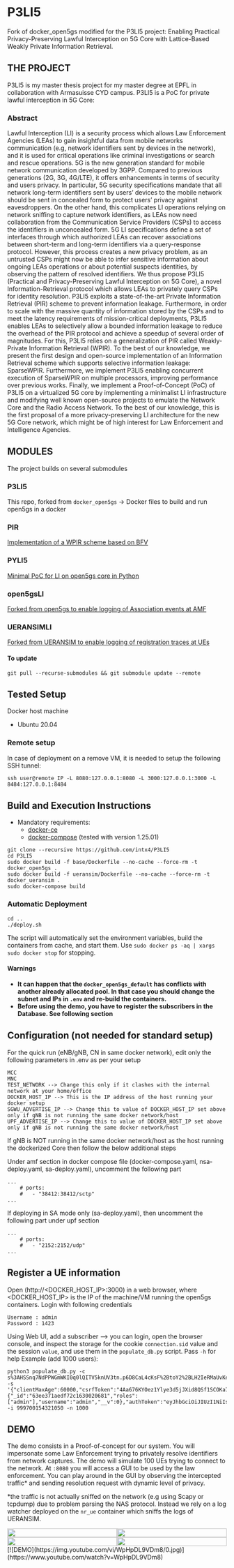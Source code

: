 # P3LI5
Fork of docker_open5gs modified for the P3LI5 project: Enabling Practical Privacy-Preserving Lawful Interception on 5G Core with Lattice-Based Weakly Private Information Retrieval.

## THE PROJECT
P3LI5 is my master thesis project for my master degree at EPFL in collaboration with Armasuisse CYD campus. P3LI5 is a PoC for private lawful interception in 5G Core:

### Abstract
Lawful Interception (LI) is a security process which allows Law Enforcement Agencies (LEAs) to gain insightful data
from mobile networks communication (e.g, network identifiers sent by devices in the network), and it is used for
critical operations like criminal investigations or search and rescue operations. 5G is the new generation standard
for mobile network communication developed by 3GPP. Compared to previous generations (2G, 3G, 4G/LTE), it
offers enhancements in terms of security and users privacy. In particular, 5G security specifications mandate that
all network long-term identifiers sent by users’ devices to the mobile network should be sent in concealed form to
protect users’ privacy against eavesdroppers. On the other hand, this complicates LI operations relying on network
sniffing to capture network identifiers, as LEAs now need collaboration from the Communication Service Providers
(CSPs) to access the identifiers in unconcealed form. 5G LI specifications define a set of interfaces through which
authorized LEAs can recover associations between short-term and long-term identifiers via a query-response
protocol. However, this process creates a new privacy problem, as an untrusted CSPs might now be able to infer
sensitive information about ongoing LEAs operations or about potential suspects identities, by observing the pattern
of resolved identifiers. We thus propose P3LI5 (Practical and Privacy-Preserving Lawful Interception on 5G Core),
a novel Information-Retrieval protocol which allows LEAs to privately query CSPs for identity resolution. P3LI5
exploits a state-of-the-art Private Information Retrieval (PIR) scheme to prevent information leakage. Furthermore,
in order to scale with the massive quantity of information stored by the CSPs and to meet the latency requirements
of mission-critical deployments, P3LI5 enables LEAs to selectively allow a bounded information leakage to reduce
the overhead of the PIR protocol and achieve a speedup of several order of magnitudes. For this, P3LI5 relies on a
generalization of PIR called Weakly-Private Information Retrieval (WPIR). To the best of our knowledge, we present
the first design and open-source implementation of an Information Retrieval scheme which supports selective
information leakage: SparseWPIR. Furthermore, we implement P3LI5 enabling concurrent execution of SparseWPIR
on multiple processors, improving performance over previous works. Finally, we implement a Proof-of-Concept
(PoC) of P3LI5 on a virtualized 5G core by implementing a minimalist LI infrastructure and modifying well known
open-source projects to emulate the Network Core and the Radio Access Network. To the best of our knowledge, this
is the first proposal of a more privacy-preserving LI architecture for the new 5G Core network, which might be of
high interest for Law Enforcement and Intelligence Agencies.

## MODULES
The project builds on several submodules

### P3LI5
This repo, forked from ```docker_open5gs``` -> Docker files to build and run open5gs in a docker

### PIR
[Implementation of a WPIR scheme based on BFV](https://github.com/intx4/pir)

### PYLI5
[Minimal PoC for LI on open5gs core in Python](https://github.com/intx4/pyli5)

### open5gsLI
[Forked from open5gs to enable logging of Association events at AMF](https://github.com/intx4/open5gsLI)

### UERANSIMLI
[Forked from UERANSIM to enable logging of registration traces at UEs](https://github.com/intx4/UERANSIMLI)

#### To update
```git pull --recurse-submodules && git submodule update --remote```

## Tested Setup

Docker host machine

- Ubuntu 20.04

### Remote setup
In case of deployment on a remove VM, it is needed to setup the following SSH tunnel:
```
ssh user@remote_IP -L 8080:127.0.0.1:8080 -L 3000:127.0.0.1:3000 -L 8484:127.0.0.1:8484
```

## Build and Execution Instructions

* Mandatory requirements:
	* [docker-ce](https://docs.docker.com/install/linux/docker-ce/ubuntu)
	* [docker-compose](https://docs.docker.com/compose) (tested with version 1.25.01)

```
git clone --recursive https://github.com/intx4/P3LI5
cd P3LI5
sudo docker build -f base/Dockerfile --no-cache --force-rm -t docker_open5gs .
sudo docker build -f ueransim/Dockerfile --no-cache --force-rm -t docker_ueransim .
sudo docker-compose build
```


### Automatic Deployment 
```
cd ..
./deploy.sh
```
The script will automatically set the environment variables, build the containers from cache, and start them.
Use ```sudo docker ps -aq | xargs sudo docker stop``` for stopping.

#### Warnings
- **It can happen that the ```docker_open5gs_default``` has conflicts with another already allocated pool. In that case you should change the subnet and IPs in ```.env``` and re-build the containers.**
- **Before using the demo, you have to register the subscribers in the Database. See following section**

## Configuration (not needed for standard setup)

For the quick run (eNB/gNB, CN in same docker network), edit only the following parameters in .env as per your setup

```
MCC
MNC
TEST_NETWORK --> Change this only if it clashes with the internal network at your home/office
DOCKER_HOST_IP --> This is the IP address of the host running your docker setup
SGWU_ADVERTISE_IP --> Change this to value of DOCKER_HOST_IP set above only if gNB is not running the same docker network/host
UPF_ADVERTISE_IP --> Change this to value of DOCKER_HOST_IP set above only if gNB is not running the same docker network/host
```

If gNB is NOT running in the same docker network/host as the host running the dockerized Core then follow the below additional steps

Under amf section in docker compose file (docker-compose.yaml, nsa-deploy.yaml, sa-deploy.yaml), uncomment the following part
```
...
    # ports:
    #   - "38412:38412/sctp"
...
```

If deploying in SA mode only (sa-deploy.yaml), then uncomment the following part under upf section
```
...
    # ports:
    #   - "2152:2152/udp"
...
```

## Register a UE information

Open (http://<DOCKER_HOST_IP>:3000) in a web browser, where <DOCKER_HOST_IP> is the IP of the machine/VM running the open5gs containers. Login with following credentials
```
Username : admin
Password : 1423
```

Using Web UI, add a subscriber --> you can login, open the browser console, and inspect the storage for the cookie ```connection.sid``` value and the session ```value```, and use them in the ```populate_db.py``` script. Pass ```-h``` for help
Example (add 1000 users):
```
python3 populate_db.py -c s%3AHSSnq7NdPPWGmWKI0q0lQITV5knUV3tn.p6D8CaL4cKsF%2BtoY2%2BLH2IeRMaUvKeX01BR1kb6P8mU -s '{"clientMaxAge":60000,"csrfToken":"4Aa676KYOez1Ylye3d5jJXid8QSf1SCOKa7RQ=","user":{"_id":"63ee371aedf72c1630020681","roles":["admin"],"username":"admin","__v":0},"authToken":"eyJhbGciOiJIUzI1NiIsInR5cCI6IkpXVCJ9.eyJ1c2VyIjp7Il9pZCI6IjYzZWUzNzFhZWRmNzJjMTYzMDAyMDY4MSIsInVzZXJuYW1lIjoiYWRtaW4iLCJyb2xlcyI6WyJhZG1pbiJdfSwiaWF0IjoxNjc2NTY2OTY4fQ.mGR4DgDrtrfzZGcLarOK7ubEbI58JwJvJz7RYhd4dbA","expires":1676567028601}' -i 999700154321050 -n 1000

```

## DEMO
The demo consists in a Proof-of-concept for our system. You will impersonate some Law Enforcement trying to privately resolve identifiers from network captures.
The demo will simulate 100 UEs trying to connect to the network. At ```:8080``` you will access a GUI to be used by the law enforcement. You can play around in the GUI by observing the intercepted traffic* and sending resolution request with dynamic level of privacy.

*the traffic is not actually sniffed on the network (e.g using Scapy or tcpdump) due to problem parsing the NAS protocol. Instead we rely on a log watcher deployed on the ```nr_ue``` container which sniffs the logs of UERANSIM.
<div style="display: flex; flex-wrap: wrap; justify-content: center;">
  <div style="width: 50%;">
    <img src="assets/start_p3li5ui.png" style="width: 100%;">
  </div>
  <div style="width: 50%;">
    <img src="assets/midcapture_p3li5ui.png" style="width: 100%;">
  </div>
  <div style="width: 50%;">
    <img src="assets/resolveall_p3li5ui.png" style="width: 100%;">
  </div>
  <div style="width: 50%;">
    <img src="assets/end_p3li5ui.png" style="width: 100%;">
  </div>
</div>
[![DEMO](https://img.youtube.com/vi/WpHpDL9VDm8/0.jpg)](https://www.youtube.com/watch?v=WpHpDL9VDm8)




